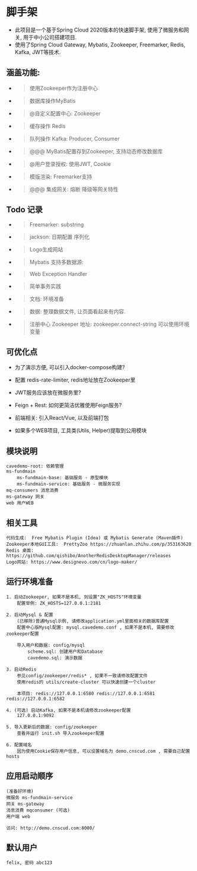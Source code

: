 # 脚手架
* 此项目是一个基于Spring Cloud 2020版本的快速脚手架, 使用了微服务和网关, 用于中小公司搭建项目. 
* 使用了Spring Cloud Gateway, Mybatis, Zookeeper, Freemarker, Redis, Kafka, JWT等技术.

## 涵盖功能:
* > 使用Zookeeper作为注册中心
* > 数据库操作MyBatis
* > @自定义配置中心: Zookeeper
* > 缓存操作 Redis  
* > 队列操作 Kafka: Producer, Consumer
* > @@@ MyBatis配置存到Zookeeper, 支持动态修改数据库
* > @用户登录授权: 使用JWT, Cookie
* > 模版渲染: Freemarker支持
* > @@@ 集成网关: 熔断 降级等网关特性  


## Todo 记录
* > Freemarker: substring
* > jackson: 日期配置 序列化
* > Logo生成网站
* > Mybatis 支持多数据源:
* > Web Exception Handler
* > 简单事务实践
* > 文档: 环境准备
* > 数据: 整理数据文件, 让页面看起来有内容.
* > 注册中心 Zookeeper 地址: zookeeper.connect-string 可以使用环境变量


## 可优化点
* 为了演示方便, 可以引入docker-compose构建?
* 配置 redis-rate-limiter, redis地址放在Zookeeper里

* JWT服务应该放在微服务里?
* Feign + Rest: 如何更简洁优雅使用Feign服务?
* 前端相关: 引入React/Vue, 以及前端打包
* 如果多个WEB项目, 工具类(Utils, Helper)提取到公用模块

## 模块说明
    cavedemo-root: 依赖管理
    ms-fundmain
        ms-fundmain-base: 基础服务 - 原型模块
        ms-fundmain-service: 基础服务 - 微服务实现
    mq-consumers 消息消费
    ms-gateway 网关
    web 用户WEB


## 相关工具
    代码生成:  Free Mybatis Plugin (Idea) 或 Mybatis Generate (Maven插件)
    Zookeeper本地GUI工具:  PrettyZoo https://zhuanlan.zhihu.com/p/353163620
    Redis 桌面: https://github.com/qishibo/AnotherRedisDesktopManager/releases
    Logo网站: https://www.designevo.com/cn/logo-maker/
    
## 运行环境准备
    1. 启动Zookeeper, 如果不是本机, 则设置"ZK_HOSTS"环境变量
        配置举例: ZK_HOSTS=127.0.0.1:2181

    2. 启动Mysql & 配置
        (已移除)普通Mysql示例, 请修改application.yml里面相关的数据库配置
        配置中心版Mysql配置: mysql.cavedemo.conf , 如果不是本机, 需要修改zookeeper配置
    
        导入用户和数据: config/mysql
            scheme.sql: 创建用户和Database
            cavedemo.sql: 演示数据

    3. 启动Redis 
        参见config/zookeeper/redis* , 如果不一致请修改配置文件
        使用redis的 utils/create-cluster 可以快速创建一个cluster

        本项目: redis://127.0.0.1:6580 redis://127.0.0.1:6581 redis://127.0.0.1:6582

    4. (可选) 启动Kafka, 如果不是本机请修改zookeeper配置
        127.0.0.1:9092

    5. 导入更新后的数据: config/zookeeper
        查看并运行 init.sh 导入zookeeper配置

    6. 配置域名
        因为使用Cookie保存用户信息, 可以设置域名为 demo.cnscud.com , 需要自己配置hosts

## 应用启动顺序
    (准备好环境)
    微服务 ms-fundmain-service
    网关 ms-gateway
    消息消费 mqconsumer (可选)
    用户端 web

    访问: http://demo.cnscud.com:8000/

## 默认用户
    felix, 密码 abc123


